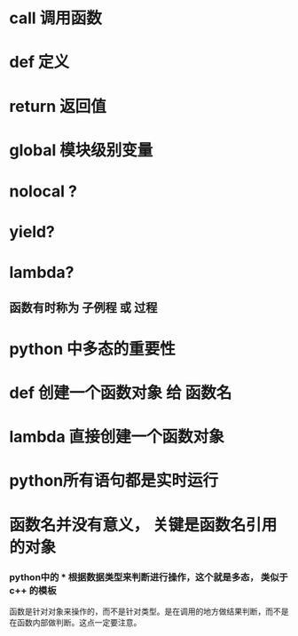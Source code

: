 # call 调用函数
# def 定义
# return 返回值
# global 模块级别变量
# nolocal ?
# yield?
# lambda?

##  函数有时称为 子例程 或 过程
# python 中多态的重要性


# def 创建一个函数对象 给 函数名

# lambda 直接创建一个函数对象

# python所有语句都是实时运行

# 函数名并没有意义， 关键是函数名引用的对象


### python中的 * 根据数据类型来判断进行操作，这个就是多态， 类似于c++ 的模板

函数是针对对象来操作的，而不是针对类型。是在调用的地方做结果判断，而不是在函数内部做判断。这点一定要注意。